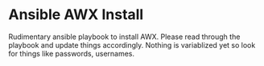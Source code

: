 # Ansible AWX Install
Rudimentary ansible playbook to install AWX. Please read through the playbook and update things accordingly. Nothing is variablized yet so look for things like passwords, usernames.
